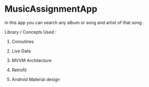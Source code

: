 # MusicAssignmentApp
in this app you can search any album or song and artist of that song .

Library / Concepts  Used :

1. Coroutines 

2.  Live Data 

3.  MVVM Architecture 

4. Retrofit 

5. Android Material design 

